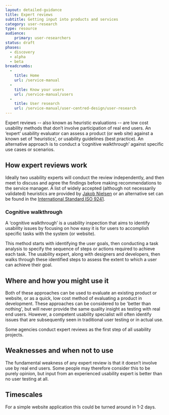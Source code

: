 ```yaml
---
layout: detailed-guidance
title: Expert reviews
subtitle: Getting input into products and services
category: user-research
type: resource
audience:
    primary: user-researchers
status: draft
phases:
  - discovery
  - alpha
  - beta
breadcrumbs:
  -
    title: Home
    url: /service-manual
  -
    title: Know your users
    url: /service-manual/users
  -
    title: User research
    url: /service-manual/user-centred-design/user-research
---
```


Expert reviews -- also known as heuristic evaluations -- are low cost usability methods that don’t involve participation of real end users. An ‘expert’ usability evaluator can assess a product (or web site) against a known set of ‘heuristics’, or usability guidelines (best practice). An alternative approach is to conduct a ‘cognitive walkthrough’ against specific use cases or scenarios.

## How expert reviews work

Ideally two usability experts will conduct the review independently, and then meet to discuss and agree the findings before making recommendations to the service manager. A list of widely accepted (although not necessarily validated) heuristics are provided by [Jakob Nielsen](http://www.useit.com) or an alternative set can be found in the [International Standard ISO 9241](http://en.wikipedia.org/wiki/ISO_9241).

### Cognitive walkthrough

A ‘cognitive walkthrough’ is a usability inspection that aims to identify usability issues by focusing on how easy it is for users to accomplish specific tasks with the system (or website).

This method starts with identifying the user goals, then conducting a task analysis to specify the sequence of steps or actions required to achieve each task. The usability expert, along with designers and developers, then walks through these identified steps to assess the extent to which a user can achieve their goal.

## Where and how you might use it

Both of these approaches can be used to evaluate an existing product or website, or as a quick, low cost method of evaluating a product in development. These approaches can be considered to be 'better than nothing', but will never provide the same quality insight as testing with real end users. However, a competent usability specialist will often identify issues that are subsequently seen in traditional user testing or in actual use.

Some agencies conduct expert reviews as the first step of all usability projects.

## Weaknesses and when not to use

The fundamental weakness of any expert review is that it doesn’t involve use by real end users. Some people may therefore consider this to be purely opinion, but input from an experienced usability expert is better than no user testing at all.

## Timescales

For a simple website application this could be turned around in 1-2 days.

